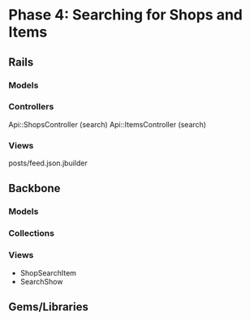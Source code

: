 # Phase 4: Searching for Shops and Items

## Rails
### Models

### Controllers
Api::ShopsController (search)
Api::ItemsController (search)

### Views
posts/feed.json.jbuilder

## Backbone
### Models

### Collections

### Views
* ShopSearchItem
* SearchShow

## Gems/Libraries

